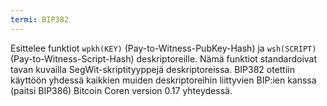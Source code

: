```yaml
---
termi: BIP382
---
```


Esittelee funktiot `wpkh(KEY)` (Pay-to-Witness-PubKey-Hash) ja `wsh(SCRIPT)` (Pay-to-Witness-Script-Hash) deskriptoreille. Nämä funktiot standardoivat tavan kuvailla SegWit-skriptityyppejä deskriptoreissa. BIP382 otettiin käyttöön yhdessä kaikkien muiden deskriptoreihin liittyvien BIP:ien kanssa (paitsi BIP386) Bitcoin Coren version 0.17 yhteydessä.
